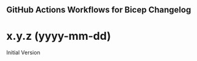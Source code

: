 ## GitHub Actions Workflows for Bicep Changelog

<a name="x.y.z"></a>
# x.y.z (yyyy-mm-dd)

Initial Version
